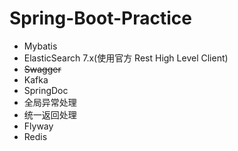 # Spring-Boot-Practice 

* Mybatis
* ElasticSearch 7.x(使用官方 Rest High Level Client)
* ~~Swagger~~
* Kafka
* SpringDoc
* 全局异常处理
* 统一返回处理
* Flyway
* Redis